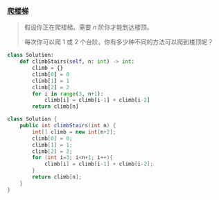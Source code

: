 ### [ 爬楼梯](https://leetcode-cn.com/problems/climbing-stairs/)

> 假设你正在爬楼梯。需要 *n* 阶你才能到达楼顶。
>
> 每次你可以爬 1 或 2 个台阶。你有多少种不同的方法可以爬到楼顶呢？

```python
class Solution:
    def climbStairs(self, n: int) -> int:
        climb = {}
        climb[0] = 0
        climb[1] = 1
        climb[2] = 2
        for i in range(3, n+1):
            climb[i] = climb[i-1] + climb[i-2]
        return climb[n]
```

```java
class Solution {
    public int climbStairs(int n) {
        int[] climb = new int[n+2];
        climb[0] = 0;
        climb[1] = 1;
        climb[2] = 2;
        for (int i=3; i<n+1; i++){
            climb[i] = climb[i-1] + climb[i-2];
        }
        return climb[n];
    }
}
```

